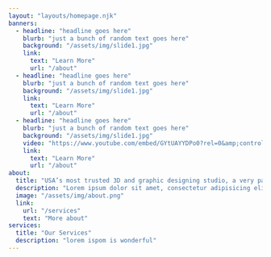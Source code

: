 ```yaml
---
layout: "layouts/homepage.njk"
banners:
  - headline: "headline goes here"
    blurb: "just a bunch of random text goes here"
    background: "/assets/img/slide1.jpg"
    link:
      text: "Learn More"
      url: "/about"
  - headline: "headline goes here"
    blurb: "just a bunch of random text goes here"
    background: "/assets/img/slide1.jpg"
    link:
      text: "Learn More"
      url: "/about"
  - headline: "headline goes here"
    blurb: "just a bunch of random text goes here"
    background: "/assets/img/slide1.jpg"
    video: "https://www.youtube.com/embed/GYtUAYYDPo0?rel=0&amp;controls=0&amp;showinfo=0"
    link:
      text: "Learn More"
      url: "/about"
about:
  title: "USA’s most trusted 3D and graphic designing studio, a very passionate team inside."
  description: "Lorem ipsum dolor sit amet, consectetur adipisicing elit, sed do eiusmod tempor incididunt ut labore et dolore magna aliqua. Ut enim ad minim veniam, quis nostrud exercitation ullamco laboris nisi ut aliquip. "
  image: "/assets/img/about.png"
  link:
    url: "/services"
    text: "More about"
services:
  title: "Our Services"
  description: "lorem ispom is wonderful"
---
```

